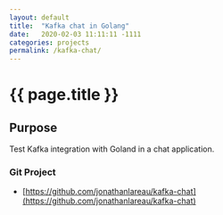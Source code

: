 ```yaml
---
layout: default
title:  "Kafka chat in Golang"
date:   2020-02-03 11:11:11 -1111
categories: projects
permalink: /kafka-chat/
---
```

<h1>{{ page.title }}</h1>

## Purpose
Test Kafka integration with Goland in a chat application.

### Git Project
- [https://github.com/jonathanlareau/kafka-chat](https://github.com/jonathanlareau/kafka-chat)

